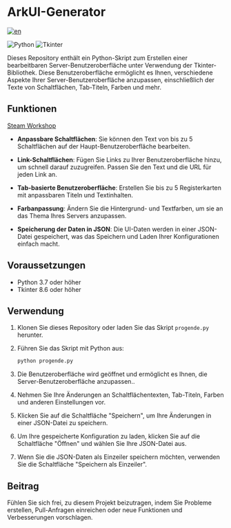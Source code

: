 # ArkUI-Generator
[![en](https://img.shields.io/badge/lang-en-red)](https://github.com/SoulofSorrow/ArkUI-Generator/blob/main/README.md)

![Python](https://img.shields.io/badge/Python-3.7%2B-blue)
![Tkinter](https://img.shields.io/badge/Tkinter-8.6%2B-blue)

Dieses Repository enthält ein Python-Skript zum Erstellen einer bearbeitbaren Server-Benutzeroberfläche unter Verwendung der Tkinter-Bibliothek. Diese Benutzeroberfläche ermöglicht es Ihnen, verschiedene Aspekte Ihrer Server-Benutzeroberfläche anzupassen, einschließlich der Texte von Schaltflächen, Tab-Titeln, Farben und mehr.

## Funktionen

[Steam Workshop](https://steamcommunity.com/sharedfiles/filedetails/?id=924619115)

- **Anpassbare Schaltflächen**: Sie können den Text von bis zu 5 Schaltflächen auf der Haupt-Benutzeroberfläche bearbeiten.

- **Link-Schaltflächen**: Fügen Sie Links zu Ihrer Benutzeroberfläche hinzu, um schnell darauf zuzugreifen. Passen Sie den Text und die URL für jeden Link an.

- **Tab-basierte Benutzeroberfläche**: Erstellen Sie bis zu 5 Registerkarten mit anpassbaren Titeln und Textinhalten.

- **Farbanpassung**: Ändern Sie die Hintergrund- und Textfarben, um sie an das Thema Ihres Servers anzupassen.

- **Speicherung der Daten in JSON**: Die UI-Daten werden in einer JSON-Datei gespeichert, was das Speichern und Laden Ihrer Konfigurationen einfach macht.

## Voraussetzungen

- Python 3.7 oder höher
- Tkinter 8.6 oder höher

## Verwendung

1. Klonen Sie dieses Repository oder laden Sie das Skript `progende.py` herunter.

2. Führen Sie das Skript mit Python aus:

   ```bash
   python progende.py
   ```

1. Die Benutzeroberfläche wird geöffnet und ermöglicht es Ihnen, die Server-Benutzeroberfläche anzupassen..

2. Nehmen Sie Ihre Änderungen an Schaltflächentexten, Tab-Titeln, Farben und anderen Einstellungen vor.

3. Klicken Sie auf die Schaltfläche "Speichern", um Ihre Änderungen in einer JSON-Datei zu speichern.

4. Um Ihre gespeicherte Konfiguration zu laden, klicken Sie auf die Schaltfläche "Öffnen" und wählen Sie Ihre JSON-Datei aus.

5. Wenn Sie die JSON-Daten als Einzeiler speichern möchten, verwenden Sie die Schaltfläche "Speichern als Einzeiler".

## Beitrag
Fühlen Sie sich frei, zu diesem Projekt beizutragen, indem Sie Probleme erstellen, Pull-Anfragen einreichen oder neue Funktionen und Verbesserungen vorschlagen.
